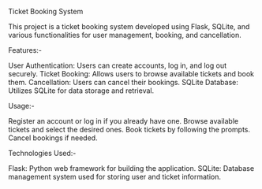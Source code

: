 Ticket Booking System

This project is a ticket booking system developed using Flask, SQLite, and various functionalities for user management, booking, and cancellation.

Features:-

User Authentication: Users can create accounts, log in, and log out securely.
Ticket Booking: Allows users to browse available tickets and book them.
Cancellation: Users can cancel their bookings.
SQLite Database: Utilizes SQLite for data storage and retrieval.

Usage:-

Register an account or log in if you already have one.
Browse available tickets and select the desired ones.
Book tickets by following the prompts.
Cancel bookings if needed.

Technologies Used:-

Flask: Python web framework for building the application.
SQLite: Database management system used for storing user and ticket information.
